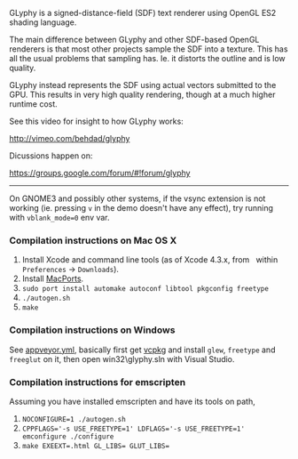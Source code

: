 GLyphy is a signed-distance-field (SDF) text renderer using OpenGL ES2 shading language.

The main difference between GLyphy and other SDF-based OpenGL renderers is that most other projects sample the SDF into a texture. This has all the usual problems that sampling has. Ie. it distorts the outline and is low quality.

GLyphy instead represents the SDF using actual vectors submitted to the GPU. This results in very high quality rendering, though at a much higher runtime cost.

See this video for insight to how GLyphy works:

http://vimeo.com/behdad/glyphy

Dicussions happen on:

https://groups.google.com/forum/#!forum/glyphy

----------------------------------------------------------------------

On GNOME3 and possibly other systems, if the vsync extension is not working (ie. pressing `v` in the demo doesn't have any effect), try running with `vblank_mode=0` env var.

### Compilation instructions on Mac OS X

1. Install Xcode and command line tools (as of Xcode 4.3.x, from
   within `Preferences` -> `Downloads`).
2. Install [MacPorts](https://www.macports.org/install.php).
3. `sudo port install automake autoconf libtool pkgconfig freetype`
4. `./autogen.sh`
5. `make`

### Compilation instructions on Windows

See [appveyor.yml](https://github.com/behdad/glyphy/blob/master/appveyor.yml), basically first get [vcpkg](https://github.com/Microsoft/vcpkg) and install `glew`, `freetype` and `freeglut` on it, then open win32\glyphy.sln
with Visual Studio.

### Compilation instructions for emscripten

Assuming you have installed emscripten and have its tools on path,

1. `NOCONFIGURE=1 ./autogen.sh`
2. `CPPFLAGS='-s USE_FREETYPE=1' LDFLAGS='-s USE_FREETYPE=1' emconfigure ./configure`
3. `make EXEEXT=.html GL_LIBS= GLUT_LIBS=`
